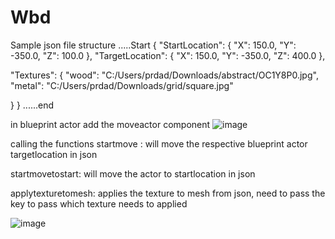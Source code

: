 # Wbd
Sample json file structure 
.....Start
{
  "StartLocation": {
    "X": 150.0,
    "Y": -350.0,
    "Z": 100.0
  },
  "TargetLocation": {
    "X": 150.0,
    "Y": -350.0,
    "Z": 400.0
  },


  "Textures": {
    "wood": "C:/Users/prdad/Downloads/abstract/OC1Y8P0.jpg",
    "metal": "C:/Users/prdad/Downloads/grid/square.jpg"
    
  }
}
......end



in blueprint actor add the moveactor component
![image](https://github.com/user-attachments/assets/f2fe5377-df9b-46bf-85f4-328e548cc088)




calling the functions
startmove : will move the respective blueprint actor targetlocation in json

startmovetostart: will move the actor to startlocation in json

applytexturetomesh: applies the texture to mesh from json, need to pass the key to pass which texture needs to applied

![image](https://github.com/user-attachments/assets/82262b08-3692-485c-a7b8-80aea0a6f0e0)
